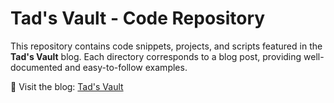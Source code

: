 # Tad's Vault - Code Repository

This repository contains code snippets, projects, and scripts featured in the **Tad's Vault** blog. Each directory corresponds to a blog post, providing well-documented and easy-to-follow examples.

🔗 Visit the blog: [Tad's Vault](https://tadsvault.vercel.app/)
